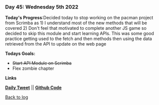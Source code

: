 ### Day 45: Wednesday 5th 2022

**Today's Progress**:Decided today to stop working on the pacman project from Scrimba as 1) I understand most of the new methods that will be covered 2) Don't feel that motivated to complete another JS game so decided to skip this module and start learning APIs.  This was some good practice getting used to the fetch and then methods then using the data retrieved from the API to update on the web page

**Todays Goals:** 
- ~~Start API Module on Scrimba~~
- Flex zombie chapter

**Links** 

[**Daily Tweet**](https://twitter.com/MrAldoJack/status/1478650337938624513) || [**Github Code**](https://github.com/aldojack/Bored-Bot)

[Back to log](/log.md)